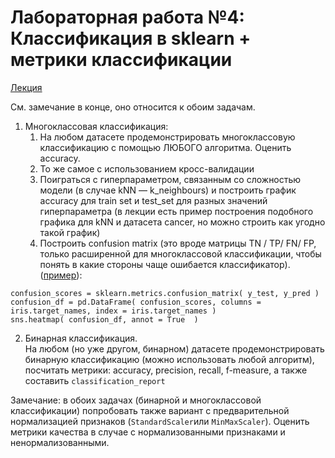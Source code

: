 # Лабораторная работа №4: Классификация в sklearn + метрики классификации

[Лекция](ML-1-class-metrics.ipynb)

См. замечание в конце, оно относится к обоим задачам.

1. Многоклассовая классификация:
    1. На любом датасете продемонстрировать многоклассовую классификацию с помощью ЛЮБОГО алгоритма. Оценить accuracy.
    2. То же самое с использованием кросс-валидации
    3. Поиграться с гиперпараметром, связанным со сложностью модели (в случае kNN — k_neighbours) и построить график accuracy для train set и test_set для разных значений гиперпараметра (в лекции есть пример построения подобного графика для kNN и датасета cancer, но можно строить как угодно такой график)
    4. Построить confusion matrix (это вроде матрицы TN / TP/ FN/ FP, только расширенной для многоклассовой классификации, чтобы понять в какие стороны чаще ошибается классификатор). ([пример](https://scikit-learn.org/stable/auto_examples/model_selection/plot_confusion_matrix.html)):  
```
confusion_scores = sklearn.metrics.confusion_matrix( y_test, y_pred )
confusion_df = pd.DataFrame( confusion_scores, columns = iris.target_names, index = iris.target_names )
sns.heatmap( confusion_df, annot = True  )
```

2. Бинарная классификация.  
На любом (но уже другом, бинарном) датасете продемонстрировать бинарную классификацию (можно использовать любой алгоритм), посчитать метрики: accuracy, precision, recall, f-measure, а также составить `classification_report`

Замечание: в обоих задачах (бинарной и многоклассовой классификации) попробовать также вариант с предварительной нормализацией признаков (`StandardScaler`или `MinMaxScaler`). Оценить метрики качества в случае с нормализованными признаками и ненормализованными.
